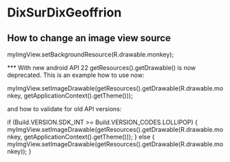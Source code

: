 # DixSurDixGeoffrion

## How to change an image view source

myImgView.setBackgroundResource(R.drawable.monkey);

*** With new android API 22 getResources().getDrawable() is now deprecated. This is an example how to use now:

myImgView.setImageDrawable(getResources().getDrawable(R.drawable.monkey, getApplicationContext().getTheme()));

and how to validate for old API versions:

if (Build.VERSION.SDK_INT >= Build.VERSION_CODES.LOLLIPOP) {
     myImgView.setImageDrawable(getResources().getDrawable(R.drawable.monkey, getApplicationContext().getTheme()));
   } else {
     myImgView.setImageDrawable(getResources().getDrawable(R.drawable.monkey));
}